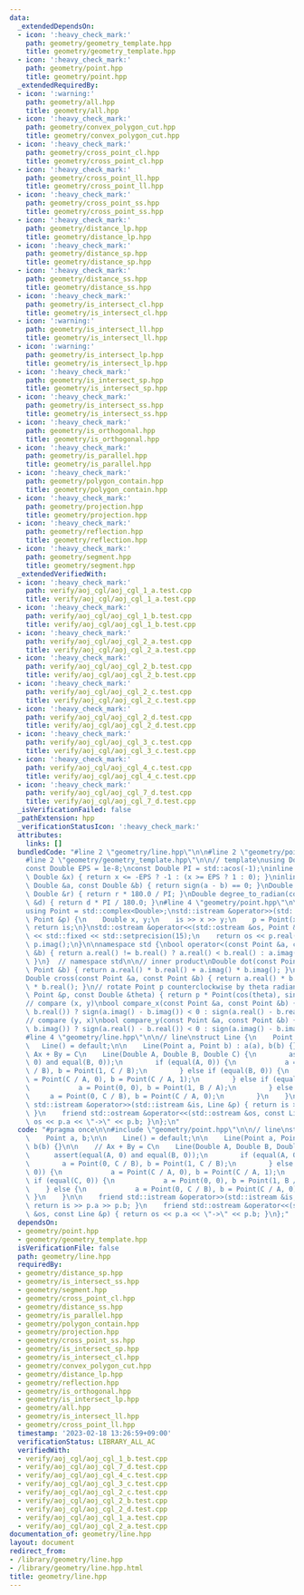 ```yaml
---
data:
  _extendedDependsOn:
  - icon: ':heavy_check_mark:'
    path: geometry/geometry_template.hpp
    title: geometry/geometry_template.hpp
  - icon: ':heavy_check_mark:'
    path: geometry/point.hpp
    title: geometry/point.hpp
  _extendedRequiredBy:
  - icon: ':warning:'
    path: geometry/all.hpp
    title: geometry/all.hpp
  - icon: ':heavy_check_mark:'
    path: geometry/convex_polygon_cut.hpp
    title: geometry/convex_polygon_cut.hpp
  - icon: ':heavy_check_mark:'
    path: geometry/cross_point_cl.hpp
    title: geometry/cross_point_cl.hpp
  - icon: ':heavy_check_mark:'
    path: geometry/cross_point_ll.hpp
    title: geometry/cross_point_ll.hpp
  - icon: ':heavy_check_mark:'
    path: geometry/cross_point_ss.hpp
    title: geometry/cross_point_ss.hpp
  - icon: ':heavy_check_mark:'
    path: geometry/distance_lp.hpp
    title: geometry/distance_lp.hpp
  - icon: ':heavy_check_mark:'
    path: geometry/distance_sp.hpp
    title: geometry/distance_sp.hpp
  - icon: ':heavy_check_mark:'
    path: geometry/distance_ss.hpp
    title: geometry/distance_ss.hpp
  - icon: ':heavy_check_mark:'
    path: geometry/is_intersect_cl.hpp
    title: geometry/is_intersect_cl.hpp
  - icon: ':warning:'
    path: geometry/is_intersect_ll.hpp
    title: geometry/is_intersect_ll.hpp
  - icon: ':warning:'
    path: geometry/is_intersect_lp.hpp
    title: geometry/is_intersect_lp.hpp
  - icon: ':heavy_check_mark:'
    path: geometry/is_intersect_sp.hpp
    title: geometry/is_intersect_sp.hpp
  - icon: ':heavy_check_mark:'
    path: geometry/is_intersect_ss.hpp
    title: geometry/is_intersect_ss.hpp
  - icon: ':heavy_check_mark:'
    path: geometry/is_orthogonal.hpp
    title: geometry/is_orthogonal.hpp
  - icon: ':heavy_check_mark:'
    path: geometry/is_parallel.hpp
    title: geometry/is_parallel.hpp
  - icon: ':heavy_check_mark:'
    path: geometry/polygon_contain.hpp
    title: geometry/polygon_contain.hpp
  - icon: ':heavy_check_mark:'
    path: geometry/projection.hpp
    title: geometry/projection.hpp
  - icon: ':heavy_check_mark:'
    path: geometry/reflection.hpp
    title: geometry/reflection.hpp
  - icon: ':heavy_check_mark:'
    path: geometry/segment.hpp
    title: geometry/segment.hpp
  _extendedVerifiedWith:
  - icon: ':heavy_check_mark:'
    path: verify/aoj_cgl/aoj_cgl_1_a.test.cpp
    title: verify/aoj_cgl/aoj_cgl_1_a.test.cpp
  - icon: ':heavy_check_mark:'
    path: verify/aoj_cgl/aoj_cgl_1_b.test.cpp
    title: verify/aoj_cgl/aoj_cgl_1_b.test.cpp
  - icon: ':heavy_check_mark:'
    path: verify/aoj_cgl/aoj_cgl_2_a.test.cpp
    title: verify/aoj_cgl/aoj_cgl_2_a.test.cpp
  - icon: ':heavy_check_mark:'
    path: verify/aoj_cgl/aoj_cgl_2_b.test.cpp
    title: verify/aoj_cgl/aoj_cgl_2_b.test.cpp
  - icon: ':heavy_check_mark:'
    path: verify/aoj_cgl/aoj_cgl_2_c.test.cpp
    title: verify/aoj_cgl/aoj_cgl_2_c.test.cpp
  - icon: ':heavy_check_mark:'
    path: verify/aoj_cgl/aoj_cgl_2_d.test.cpp
    title: verify/aoj_cgl/aoj_cgl_2_d.test.cpp
  - icon: ':heavy_check_mark:'
    path: verify/aoj_cgl/aoj_cgl_3_c.test.cpp
    title: verify/aoj_cgl/aoj_cgl_3_c.test.cpp
  - icon: ':heavy_check_mark:'
    path: verify/aoj_cgl/aoj_cgl_4_c.test.cpp
    title: verify/aoj_cgl/aoj_cgl_4_c.test.cpp
  - icon: ':heavy_check_mark:'
    path: verify/aoj_cgl/aoj_cgl_7_d.test.cpp
    title: verify/aoj_cgl/aoj_cgl_7_d.test.cpp
  _isVerificationFailed: false
  _pathExtension: hpp
  _verificationStatusIcon: ':heavy_check_mark:'
  attributes:
    links: []
  bundledCode: "#line 2 \"geometry/line.hpp\"\n\n#line 2 \"geometry/point.hpp\"\n\n\
    #line 2 \"geometry/geometry_template.hpp\"\n\n// template\nusing Double = double;\n\
    const Double EPS = 1e-8;\nconst Double PI = std::acos(-1);\ninline int sign(const\
    \ Double &x) { return x <= -EPS ? -1 : (x >= EPS ? 1 : 0); }\ninline bool equal(const\
    \ Double &a, const Double &b) { return sign(a - b) == 0; }\nDouble radian_to_degree(const\
    \ Double &r) { return r * 180.0 / PI; }\nDouble degree_to_radian(const Double\
    \ &d) { return d * PI / 180.0; }\n#line 4 \"geometry/point.hpp\"\n\n// point\n\
    using Point = std::complex<Double>;\nstd::istream &operator>>(std::istream &is,\
    \ Point &p) {\n    Double x, y;\n    is >> x >> y;\n    p = Point(x, y);\n   \
    \ return is;\n}\nstd::ostream &operator<<(std::ostream &os, Point &p) {\n    os\
    \ << std::fixed << std::setprecision(15);\n    return os << p.real() << ' ' <<\
    \ p.imag();\n}\n\nnamespace std {\nbool operator<(const Point &a, const Point\
    \ &b) { return a.real() != b.real() ? a.real() < b.real() : a.imag() < b.imag();\
    \ }\n}  // namespace std\n\n// inner product\nDouble dot(const Point &a, const\
    \ Point &b) { return a.real() * b.real() + a.imag() * b.imag(); }\n// outer product\n\
    Double cross(const Point &a, const Point &b) { return a.real() * b.imag() - a.imag()\
    \ * b.real(); }\n// rotate Point p counterclockwise by theta radian\nPoint rotate(const\
    \ Point &p, const Double &theta) { return p * Point(cos(theta), sin(theta)); }\n\
    // compare (x, y)\nbool compare_x(const Point &a, const Point &b) { return equal(a.real(),\
    \ b.real()) ? sign(a.imag() - b.imag()) < 0 : sign(a.real() - b.real()) < 0; }\n\
    // compare (y, x)\nbool compare_y(const Point &a, const Point &b) { return equal(a.imag(),\
    \ b.imag()) ? sign(a.real() - b.real()) < 0 : sign(a.imag() - b.imag()) < 0; }\n\
    #line 4 \"geometry/line.hpp\"\n\n// line\nstruct Line {\n    Point a, b;\n\n \
    \   Line() = default;\n\n    Line(Point a, Point b) : a(a), b(b) {}\n\n    //\
    \ Ax + By = C\n    Line(Double A, Double B, Double C) {\n        assert(equal(A,\
    \ 0) and equal(B, 0));\n        if (equal(A, 0)) {\n            a = Point(0, C\
    \ / B), b = Point(1, C / B);\n        } else if (equal(B, 0)) {\n            a\
    \ = Point(C / A, 0), b = Point(C / A, 1);\n        } else if (equal(C, 0)) {\n\
    \            a = Point(0, 0), b = Point(1, B / A);\n        } else {\n       \
    \     a = Point(0, C / B), b = Point(C / A, 0);\n        }\n    }\n\n    friend\
    \ std::istream &operator>>(std::istream &is, Line &p) { return is >> p.a >> p.b;\
    \ }\n    friend std::ostream &operator<<(std::ostream &os, const Line &p) { return\
    \ os << p.a << \"->\" << p.b; }\n};\n"
  code: "#pragma once\n\n#include \"geometry/point.hpp\"\n\n// line\nstruct Line {\n\
    \    Point a, b;\n\n    Line() = default;\n\n    Line(Point a, Point b) : a(a),\
    \ b(b) {}\n\n    // Ax + By = C\n    Line(Double A, Double B, Double C) {\n  \
    \      assert(equal(A, 0) and equal(B, 0));\n        if (equal(A, 0)) {\n    \
    \        a = Point(0, C / B), b = Point(1, C / B);\n        } else if (equal(B,\
    \ 0)) {\n            a = Point(C / A, 0), b = Point(C / A, 1);\n        } else\
    \ if (equal(C, 0)) {\n            a = Point(0, 0), b = Point(1, B / A);\n    \
    \    } else {\n            a = Point(0, C / B), b = Point(C / A, 0);\n       \
    \ }\n    }\n\n    friend std::istream &operator>>(std::istream &is, Line &p) {\
    \ return is >> p.a >> p.b; }\n    friend std::ostream &operator<<(std::ostream\
    \ &os, const Line &p) { return os << p.a << \"->\" << p.b; }\n};"
  dependsOn:
  - geometry/point.hpp
  - geometry/geometry_template.hpp
  isVerificationFile: false
  path: geometry/line.hpp
  requiredBy:
  - geometry/distance_sp.hpp
  - geometry/is_intersect_ss.hpp
  - geometry/segment.hpp
  - geometry/cross_point_cl.hpp
  - geometry/distance_ss.hpp
  - geometry/is_parallel.hpp
  - geometry/polygon_contain.hpp
  - geometry/projection.hpp
  - geometry/cross_point_ss.hpp
  - geometry/is_intersect_sp.hpp
  - geometry/is_intersect_cl.hpp
  - geometry/convex_polygon_cut.hpp
  - geometry/distance_lp.hpp
  - geometry/reflection.hpp
  - geometry/is_orthogonal.hpp
  - geometry/is_intersect_lp.hpp
  - geometry/all.hpp
  - geometry/is_intersect_ll.hpp
  - geometry/cross_point_ll.hpp
  timestamp: '2023-02-18 13:26:59+09:00'
  verificationStatus: LIBRARY_ALL_AC
  verifiedWith:
  - verify/aoj_cgl/aoj_cgl_1_b.test.cpp
  - verify/aoj_cgl/aoj_cgl_7_d.test.cpp
  - verify/aoj_cgl/aoj_cgl_4_c.test.cpp
  - verify/aoj_cgl/aoj_cgl_3_c.test.cpp
  - verify/aoj_cgl/aoj_cgl_2_c.test.cpp
  - verify/aoj_cgl/aoj_cgl_2_b.test.cpp
  - verify/aoj_cgl/aoj_cgl_2_d.test.cpp
  - verify/aoj_cgl/aoj_cgl_1_a.test.cpp
  - verify/aoj_cgl/aoj_cgl_2_a.test.cpp
documentation_of: geometry/line.hpp
layout: document
redirect_from:
- /library/geometry/line.hpp
- /library/geometry/line.hpp.html
title: geometry/line.hpp
---
```

